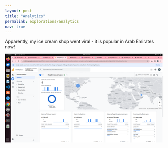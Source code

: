 ```yaml
---
layout: post
title: "Analytics"
permalink: explorations/analytics
nav: true
---
```

Apparently, my ice cream shop went viral - it is popular in Arab Emirates now!


![lettuce](assets/images/screenshot.png)

